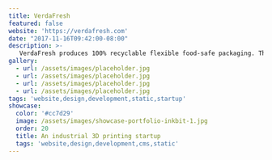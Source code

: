 ```yaml
---
title: VerdaFresh
featured: false
website: 'https://verdafresh.com'
date: "2017-11-16T09:42:00-08:00"
description: >-
   VerdaFresh produces 100% recyclable flexible food-safe packaging. This project involved the design and development of a new website to showcase their products. This website uses Jekyll as a static site generator and Netlify CMS for content management.  
gallery:
  - url: /assets/images/placeholder.jpg
  - url: /assets/images/placeholder.jpg
  - url: /assets/images/placeholder.jpg
  - url: /assets/images/placeholder.jpg
tags: 'website,design,development,static,startup'
showcase:
  color: '#cc7d29'
  image: /assets/images/showcase-portfolio-inkbit-1.jpg
  order: 20
  title: An industrial 3D printing startup
  tags: 'website,design,development,cms,static'
---
```


